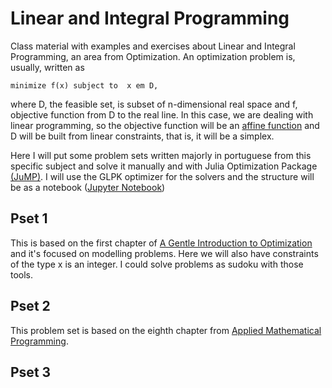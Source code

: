 # Linear and Integral Programming 

Class material with examples and exercises about Linear and Integral
Programming, an area from Optimization. An optimization problem is, usually,
written as

```{math}
minimize f(x) subject to  x em D, 
```

where D, the feasible set, is subset of n-dimensional real space and f, objective function from D to the real line.
In this case, we are dealing with linear programming, so the  objective function will be an [affine function](https://en.wikipedia.org/wiki/Affine_transformation) and D will be built from linear constraints, that is, it will be a simplex. 

Here I will put some problem sets written majorly in portuguese from this specific
subject and solve it manually and with Julia Optimization Package
[(JuMP)](https://jump.dev/JuMP.jl/stable/). I will use the GLPK optimizer for
the solvers and the structure will be as a notebook ([Jupyter
Notebook](https://jupyter.org/)) 

## Pset 1 

This is based on the first chapter of [A Gentle Introduction to
Optimization](https://www.amazon.com.br/Gentle-Introduction-Optimization-B-Guenin/dp/1107053447)
and it's focused on modelling problems. Here we will also have constraints of
the type x is an integer. I could solve problems as sudoku with those
tools. 

## Pset 2 

This problem set is based on the eighth chapter from [Applied Mathematical Programming](http://web.mit.edu/15.053/www/AMP.htm).

## Pset 3
